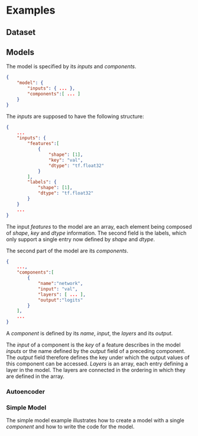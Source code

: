 # Examples

## Dataset

## Models
The model is specified by its *inputs* and *components*.

```json
{
    "model": {
        "inputs": { ... },           
        "components":[ ... ]
    }
}
```

The *inputs* are supposed to have the following structure:

```json
{
    ...
    "inputs": {
        "features":[
            {
                "shape": [1],
                "key": "val",
                "dtype": "tf.float32"
            }
        ],
        "labels": {
            "shape": [1],
            "dtype": "tf.float32"
        }
    }
    ...
}
```

The input *features* to the model are an array, each element being composed of *shape*, *key* and *dtype* information. The second field is the labels, which only support a single entry now defined by *shape* and *dtype*.

The second part of the model are its *components*.

```json
{
    ...,
    "components":[
        {
            "name":"network",
            "input": "val",
            "layers": [ ... ],
            "output":"logits"
        }
    ],
    ...
}
```

A *component* is defined by its *name*, *input*, the *layers* and its *output*.

The *input* of a component is the *key* of a feature describes in the model *inputs* or the name defined by the *output* field of a preceding component. The *output* field therefore defines the key under which the output values of this component can be accessed.
*Layers* is an array, each entry defining a layer in the model. The layers are connected in the ordering in which they are defined in the array.
### Autoencoder

### Simple Model

The simple model example illustrates how to create a model with a single *component* and how to write the code for the model.

